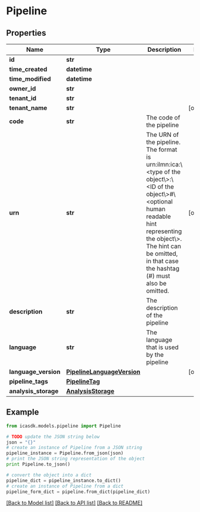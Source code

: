 # Pipeline


## Properties
Name | Type | Description | Notes
------------ | ------------- | ------------- | -------------
**id** | **str** |  | 
**time_created** | **datetime** |  | 
**time_modified** | **datetime** |  | 
**owner_id** | **str** |  | 
**tenant_id** | **str** |  | 
**tenant_name** | **str** |  | [optional] 
**code** | **str** | The code of the pipeline | 
**urn** | **str** | The URN of the pipeline. The format is urn:ilmn:ica:\\&lt;type of the object\\&gt;:\\&lt;ID of the object\\&gt;#\\&lt;optional human readable hint representing the object\\&gt;. The hint can be omitted, in that case the hashtag (#) must also be omitted. | [optional] 
**description** | **str** | The description of the pipeline | 
**language** | **str** | The language that is used by the pipeline | 
**language_version** | [**PipelineLanguageVersion**](PipelineLanguageVersion.md) |  | [optional] 
**pipeline_tags** | [**PipelineTag**](PipelineTag.md) |  | 
**analysis_storage** | [**AnalysisStorage**](AnalysisStorage.md) |  | 

## Example

```python
from icasdk.models.pipeline import Pipeline

# TODO update the JSON string below
json = "{}"
# create an instance of Pipeline from a JSON string
pipeline_instance = Pipeline.from_json(json)
# print the JSON string representation of the object
print Pipeline.to_json()

# convert the object into a dict
pipeline_dict = pipeline_instance.to_dict()
# create an instance of Pipeline from a dict
pipeline_form_dict = pipeline.from_dict(pipeline_dict)
```
[[Back to Model list]](../README.md#documentation-for-models) [[Back to API list]](../README.md#documentation-for-api-endpoints) [[Back to README]](../README.md)



